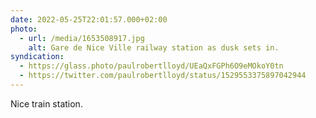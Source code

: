 ```yaml
---
date: 2022-05-25T22:01:57.000+02:00
photo:
  - url: /media/1653508917.jpg
    alt: Gare de Nice Ville railway station as dusk sets in.
syndication:
  - https://glass.photo/paulrobertlloyd/UEaQxFGPh6O9eMOkoY0tn
  - https://twitter.com/paulrobertlloyd/status/1529553375897042944
---
```

Nice train station.
